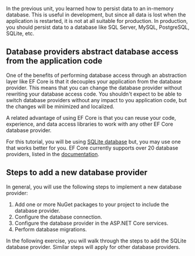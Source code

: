 In the previous unit, you learned how to persist data to an in-memory database. This is useful in development, but since all data is lost when the application is restarted, it is not at all suitable for production. In production, you should persist data to a database like SQL Server, MySQL, PostgreSQL, SQLite, etc.

## Database providers abstract database access from the application code

One of the benefits of performing database access through an abstraction layer like EF Core is that it decouples your application from the database provider. This means that you can change the database provider without rewriting your database access code. You shouldn't expect to be able to switch database providers without any impact to you application code, but the changes will be minimized and localized.

A related advantage of using EF Core is that you can reuse your code, experience, and data access libraries to work with any other EF Core database provider.

For this tutorial, you will be using [SQLite database](https://www.sqlite.org/index.html?azure-portal=true) but, you may use one that works better for you. EF Core currently supports over 20 database providers, listed in the [documentation](/ef/core/providers/?tabs=dotnet-core-cli?azure-portal=true).

## Steps to add a new database provider

In general, you will use the following steps to implement a new database provider:

1. Add one or more NuGet packages to your project to include the database provider.
1. Configure the database connection.
1. Configure the database provider in the ASP.NET Core services.
1. Perform database migrations.

In the following exercise, you will walk through the steps to add the SQLite database provider. Similar steps will apply for other database providers.
